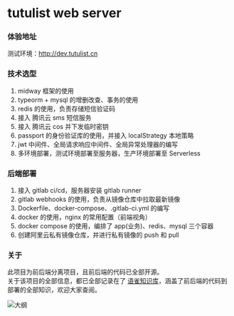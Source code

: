 # tutulist web server
### 体验地址
测试环境：http://dev.tutulist.cn <br/>

### 技术选型
1. midway 框架的使用
2. typeorm + mysql 的增删改查、事务的使用
3. redis 的使用，负责存储短信验证码
4. 接入 腾讯云 sms 短信服务
5. 接入 腾讯云 cos 并下发临时密钥
6. passport 的身份验证库的使用，并接入 localStrategy 本地策略
7. jwt 中间件、全局请求响应中间件、全局异常处理器的编写
8. 多环境部署，测试环境部署至服务器，生产环境部署至 Serverless

### 后端部署
1. 接入 gitlab ci/cd，服务器安装 gitlab runner
2. gitlab webhooks 的使用，负责从镜像仓库中拉取最新镜像
3. Dockerfile、docker-compose、.gitlab-ci.yml 的编写
4. docker 的使用，nginx 的常用配置（前端视角）
5. docker compose 的使用，编排了 app(业务)、redis、mysql 三个容器
6. 创建阿里云私有镜像仓库，并进行私有镜像的 push 和 pull


### 关于
此项目为前后端分离项目，且前后端的代码已全部开源。<br/>
关于该项目的全部信息，都已全部记录在了 [语雀知识库](https://www.yuque.com/aiyouwai/tutulist/gam1z6)，涵盖了前后端的代码到部署的全部知识，欢迎大家查阅。

![大纲](https://public-photo-bed.oss-cn-hangzhou.aliyuncs.com/github/iShot_2022-11-05_23.12.09.png)



